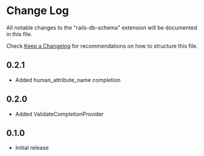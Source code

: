 # Change Log

All notable changes to the "rails-db-schema" extension will be documented in this file.

Check [Keep a Changelog](http://keepachangelog.com/) for recommendations on how to structure this file.

## 0.2.1

- Added human_attribute_name completion

## 0.2.0

- Added ValidateCompletionProvider

## 0.1.0

- Initial release
